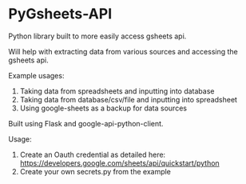 # PyGsheets-API

Python library built to more easily access gsheets api. 

Will help with extracting data from various sources and accessing the gsheets api. 

Example usages: 

1. Taking data from spreadsheets and inputting into database
2. Taking data from database/csv/file and inputting into spreadsheet
3. Using google-sheets as a backup for data sources

Built using Flask and google-api-python-client.

Usage: 

1. Create an Oauth credential as detailed here: https://developers.google.com/sheets/api/quickstart/python
2. Create your own secrets.py from the example
